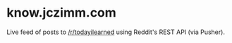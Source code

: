 know.jczimm.com
=====================

Live feed of posts to [/r/todayilearned](http://reddit.com/r/todayilearned) using Reddit's REST API (via Pusher).
